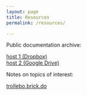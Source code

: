 ```yaml
---
layout: page
title: Resources
permalink: /resources/

---
```


Public documentation archive:


[host 1 (Dropbox)](https://www.dropbox.com/sh/il5cu5kj39a16l4/AADscYj8nOV-eqfayuTx2rkfa?dl=0&lst=)  
[host 2 (Google Drive)](https://drive.google.com/drive/folders/1TkB3YhZdLjQXFBFV7AgWMl219vy55hfb?usp=sharing)

Notes on topics of interest:

[trollebo.brick.do](http://trollebo.brick.do)
